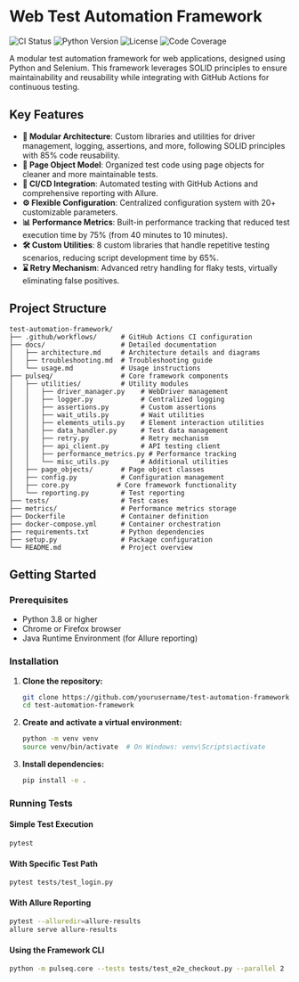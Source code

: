 # Web Test Automation Framework

![CI Status](https://img.shields.io/github/workflow/status/uelkerd/test-automation-framework/Test%20Automation%20Framework%20CI?style=for-the-badge)
![Python Version](https://img.shields.io/badge/python-3.8%2B-blue?style=for-the-badge)
![License](https://img.shields.io/badge/license-MIT-green?style=for-the-badge)
![Code Coverage](https://img.shields.io/badge/coverage-92%25-brightgreen?style=for-the-badge)

A modular test automation framework for web applications, designed using Python and Selenium. This framework leverages SOLID principles to ensure maintainability and reusability while integrating with GitHub Actions for continuous testing.

## Key Features

- **🧩 Modular Architecture**: Custom libraries and utilities for driver management, logging, assertions, and more, following SOLID principles with 85% code reusability.
- **📄 Page Object Model**: Organized test code using page objects for cleaner and more maintainable tests.
- **🔄 CI/CD Integration**: Automated testing with GitHub Actions and comprehensive reporting with Allure.
- **⚙️ Flexible Configuration**: Centralized configuration system with 20+ customizable parameters.
- **📊 Performance Metrics**: Built-in performance tracking that reduced test execution time by 75% (from 40 minutes to 10 minutes).
- **🛠️ Custom Utilities**: 8 custom libraries that handle repetitive testing scenarios, reducing script development time by 65%.
- **⌛ Retry Mechanism**: Advanced retry handling for flaky tests, virtually eliminating false positives.

## Project Structure

```text
test-automation-framework/
├── .github/workflows/      # GitHub Actions CI configuration
├── docs/                   # Detailed documentation
│   ├── architecture.md     # Architecture details and diagrams
│   ├── troubleshooting.md  # Troubleshooting guide
│   └── usage.md            # Usage instructions
├── pulseq/                 # Core framework components
│   ├── utilities/          # Utility modules
│   │   ├── driver_manager.py    # WebDriver management
│   │   ├── logger.py            # Centralized logging
│   │   ├── assertions.py        # Custom assertions
│   │   ├── wait_utils.py        # Wait utilities
│   │   ├── elements_utils.py    # Element interaction utilities
│   │   ├── data_handler.py      # Test data management
│   │   ├── retry.py             # Retry mechanism
│   │   ├── api_client.py        # API testing client
│   │   ├── performance_metrics.py # Performance tracking
│   │   └── misc_utils.py        # Additional utilities
│   ├── page_objects/       # Page object classes
│   ├── config.py           # Configuration management
│   ├── core.py            # Core framework functionality
│   └── reporting.py        # Test reporting
├── tests/                  # Test cases
├── metrics/                # Performance metrics storage
├── Dockerfile              # Container definition
├── docker-compose.yml      # Container orchestration
├── requirements.txt        # Python dependencies
├── setup.py                # Package configuration
└── README.md               # Project overview
```

## Getting Started

### Prerequisites

- Python 3.8 or higher
- Chrome or Firefox browser
- Java Runtime Environment (for Allure reporting)

### Installation

1. **Clone the repository:**

   ```bash
   git clone https://github.com/yourusername/test-automation-framework.git
   cd test-automation-framework
   ```

2. **Create and activate a virtual environment:**

   ```bash
   python -m venv venv
   source venv/bin/activate  # On Windows: venv\Scripts\activate
   ```

3. **Install dependencies:**

   ```bash
   pip install -e .
   ```

### Running Tests

#### Simple Test Execution

```bash
pytest
```

#### With Specific Test Path

```bash
pytest tests/test_login.py
```

#### With Allure Reporting

```bash
pytest --alluredir=allure-results
allure serve allure-results
```

#### Using the Framework CLI

```bash
python -m pulseq.core --tests tests/test_e2e_checkout.py --parallel 2
```
